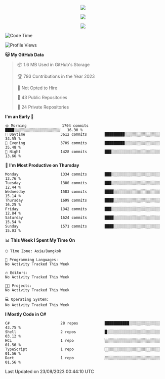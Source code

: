 <p align="center">
  <a href="say-hi.gif"> 
    <img align="center" src="say-hi.gif"/>
  </a>
</p>
<p align="center">
  <a href="https://github.com/htthinh1999">
    <img align="center" src="https://github-readme-stats-kappa-pink.vercel.app/api?username=htthinh1999&show_icons=true&count_private=true&theme=dracula"/>
  </a>
</p>
<p align="center">
  <a href="https://github.com/htthinh1999">
    <img src="https://github-readme-stats-kappa-pink.vercel.app/api/top-langs/?username=htthinh1999&layout=compact&langs_count=6&count_private=true&hide=tsql,hlsl,glsl,shaderlab&theme=dracula"/>
  </a>
</p>

<!--START_SECTION:waka-->
![Code Time](http://img.shields.io/badge/Code%20Time-0%20secs-blue)

![Profile Views](http://img.shields.io/badge/Profile%20Views-0-blue)

**🐱 My GitHub Data** 

> 📦 1.6 MB Used in GitHub's Storage 
 > 
> 🏆 793 Contributions in the Year 2023
 > 
> 🚫 Not Opted to Hire
 > 
> 📜 43 Public Repositories 
 > 
> 🔑 24 Private Repositories 
 > 
**I'm an Early 🐤** 

```text
🌞 Morning                1704 commits        ████░░░░░░░░░░░░░░░░░░░░░   16.30 % 
🌆 Daytime                3612 commits        █████████░░░░░░░░░░░░░░░░   34.55 % 
🌃 Evening                3709 commits        █████████░░░░░░░░░░░░░░░░   35.48 % 
🌙 Night                  1428 commits        ███░░░░░░░░░░░░░░░░░░░░░░   13.66 % 
```
📅 **I'm Most Productive on Thursday** 

```text
Monday                   1334 commits        ███░░░░░░░░░░░░░░░░░░░░░░   12.76 % 
Tuesday                  1300 commits        ███░░░░░░░░░░░░░░░░░░░░░░   12.44 % 
Wednesday                1583 commits        ████░░░░░░░░░░░░░░░░░░░░░   15.14 % 
Thursday                 1699 commits        ████░░░░░░░░░░░░░░░░░░░░░   16.25 % 
Friday                   1342 commits        ███░░░░░░░░░░░░░░░░░░░░░░   12.84 % 
Saturday                 1624 commits        ████░░░░░░░░░░░░░░░░░░░░░   15.54 % 
Sunday                   1571 commits        ████░░░░░░░░░░░░░░░░░░░░░   15.03 % 
```


📊 **This Week I Spent My Time On** 

```text
🕑︎ Time Zone: Asia/Bangkok

💬 Programming Languages: 
No Activity Tracked This Week

🔥 Editors: 
No Activity Tracked This Week

🐱‍💻 Projects: 
No Activity Tracked This Week

💻 Operating System: 
No Activity Tracked This Week
```

**I Mostly Code in C#** 

```text
C#                       28 repos            ███████████░░░░░░░░░░░░░░   43.75 % 
Shell                    2 repos             █░░░░░░░░░░░░░░░░░░░░░░░░   03.12 % 
HCL                      1 repo              ░░░░░░░░░░░░░░░░░░░░░░░░░   01.56 % 
TypeScript               1 repo              ░░░░░░░░░░░░░░░░░░░░░░░░░   01.56 % 
Dart                     1 repo              ░░░░░░░░░░░░░░░░░░░░░░░░░   01.56 % 
```




 Last Updated on 23/08/2023 00:44:10 UTC
<!--END_SECTION:waka-->
